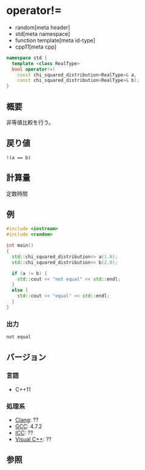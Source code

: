 # operator!=
* random[meta header]
* std[meta namespace]
* function template[meta id-type]
* cpp11[meta cpp]

```cpp
namespace std {
  template <class RealType>
  bool operator!=(
    const chi_squared_distribution<RealType>& a,
    const chi_squared_distribution<RealType>& b);
}
```

## 概要
非等値比較を行う。


## 戻り値
`!(a == b)`


## 計算量
定数時間


## 例
```cpp example
#include <iostream>
#include <random>

int main()
{
  std::chi_squared_distribution<> a(1.0);
  std::chi_squared_distribution<> b(2.0);

  if (a != b) {
    std::cout << "not equal" << std::endl;
  }
  else {
    std::cout << "equal" << std::endl;
  }
}
```

### 出力
```
not equal
```

## バージョン
### 言語
- C++11

### 処理系
- [Clang](/implementation.md#clang): ??
- [GCC](/implementation.md#gcc): 4.7.2
- [ICC](/implementation.md#icc): ??
- [Visual C++](/implementation.md#visual_cpp): ??


## 参照


